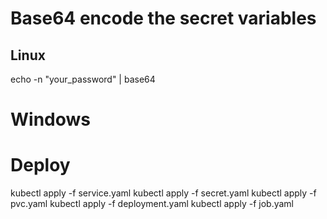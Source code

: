 # Base64 encode the secret variables
## Linux
echo -n "your_password" | base64

# Windows
[Convert]::ToBase64String([Text.Encoding]::UTF8.GetBytes("your_password"))


# Deploy
kubectl apply -f service.yaml
kubectl apply -f secret.yaml
kubectl apply -f pvc.yaml
kubectl apply -f deployment.yaml
kubectl apply -f job.yaml